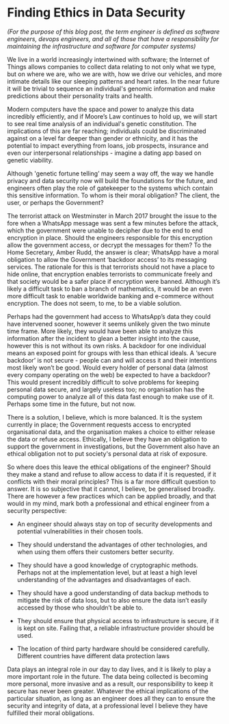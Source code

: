 # Finding Ethics in Data Security

_(For the purpose of this blog post, the term engineer is defined as software engineers, devops engineers, and all of those that have a responsibility for maintaining the infrastructure and software for computer systems)_

We live in a world increasingly intertwined with software; the Internet of Things allows companies to collect data relating to not only what we type, but on where we are, who we are with, how we drive our vehicles, and more intimate details like our sleeping patterns and heart rates. In the near future it will be trivial to sequence an individual's genomic information and make predictions about their personality traits and health.

Modern computers have the space and power to analyze this data incredibly efficiently, and if Moore’s Law continues to hold up, we will start to see real time analysis of an individual's genetic constitution. The implications of this are far reaching; individuals could be discriminated against on a level far deeper than gender or ethnicity, and it has the potential to impact everything from loans, job prospects, insurance and even our interpersonal relationships - imagine a dating app based on genetic viability.

Although 'genetic fortune telling’ may seem a way off, the way we handle privacy and data security now will build the foundations for the future, and engineers often play the role of gatekeeper to the systems which contain this sensitive information. To whom is their moral obligation? The client, the user, or perhaps the Government?

The terrorist attack on Westminster in March 2017 brought the issue to the fore when a WhatsApp message was sent a few minutes before the attack, which the government were unable to decipher due to the end to end encryption in place. Should the engineers responsible for this encryption allow the government access, or decrypt the messages for them? To the Home Secretary, Amber Rudd, the answer is clear;  WhatsApp have a moral obligation to allow the Government ‘backdoor access’ to its messaging services. The rationale for this is that terrorists should not have a place to hide online, that encryption enables terrorists to communicate freely and that society would be a safer place if encryption were banned. Although it’s likely a difficult task to ban a branch of mathematics, it would be an even more difficult task to enable worldwide banking and e-commerce without encryption. The does not seem, to me, to be a viable solution.

Perhaps had the government had access to WhatsApp’s data they could have intervened sooner, however it seems unlikely given the two minute time frame. More likely, they would have been able to analyze this information after the incident to glean a better insight into the cause, however this is not without its own risks. A backdoor for one individual means an exposed point for groups with less than ethical ideals. A ‘secure backdoor’ is not secure - people can and will access it and their intentions most likely won’t be good. Would every holder of personal data (almost every company operating on the web) be expected to have a backdoor? This would present incredibly difficult to solve problems for keeping personal data secure, and largely useless too; no organisation has the computing power to analyze all of this data fast enough to make use of it. Perhaps some time in the future, but not now.

There is a solution, I believe, which is more balanced. It is the system currently in place; the Government requests access to encrypted organisational data, and the organisation makes a choice to either release the data or refuse access. Ethically, I believe they have an obligation to support the government in investigations, but the Government also have an ethical obligation not to put society's personal data at risk of exposure.

So where does this leave the ethical obligations of the engineer? Should they make a stand and refuse to allow access to data if it is requested, if it conflicts with their moral principles? This is a far more difficult question to answer. It is so subjective that it cannot, I believe, be generalised broadly. There are however a few practices which can be applied broadly, and that would in my mind, mark both a professional and ethical engineer from a security perspective:

* An engineer should always stay on top of security developments and potential vulnerabilities in their chosen tools.

* They should understand the advantages of other technologies, and when using them offers their customers better security.

* They should have a good knowledge of cryptographic methods. Perhaps not at the implementation level, but at least a high level understanding of the advantages and disadvantages of each.

* They should have a good understanding of data backup methods to mitigate the risk of data loss, but to also ensure the data isn’t easily accessed by those who shouldn’t be able to.

* They should ensure that physical access to infrastructure is secure, if it is kept on site. Failing that, a reliable infrastructure provider should be used.

* The location of third party hardware should be considered carefully. Different countries have different data protection laws

Data plays an integral role in our day to day lives, and it is likely to play a more important role in the future. The data being collected is becoming more personal, more invasive and as a result, our responsibility to keep it secure has never been greater. Whatever the ethical implications of the particular situation, as long as an engineer does all they can to ensure the security and integrity of data, at a professional level I believe they have fulfilled their moral obligations.
